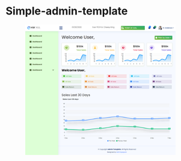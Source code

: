 # Simple-admin-template
<p align="center"><a href="https://codepopular.com/" target="_blank"><img src="logo.png" width="400"></a></p>
